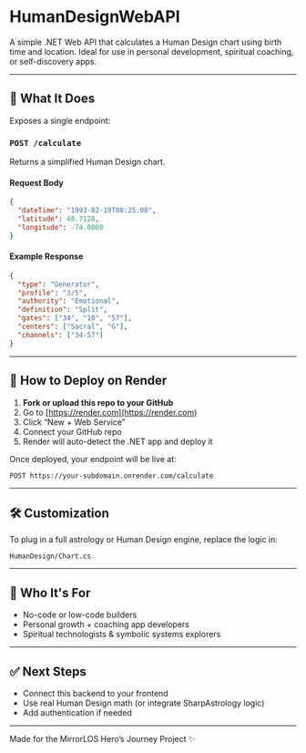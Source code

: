 # HumanDesignWebAPI

A simple .NET Web API that calculates a Human Design chart using birth time and location. Ideal for use in personal development, spiritual coaching, or self-discovery apps.

---

## 🧩 What It Does

Exposes a single endpoint:

### `POST /calculate`
Returns a simplified Human Design chart.

#### Request Body
```json
{
  "dateTime": "1993-02-19T08:25:00",
  "latitude": 40.7128,
  "longitude": -74.0060
}
```

#### Example Response
```json
{
  "type": "Generator",
  "profile": "3/5",
  "authority": "Emotional",
  "definition": "Split",
  "gates": ["34", "10", "57"],
  "centers": ["Sacral", "G"],
  "channels": ["34-57"]
}
```

---

## 🚀 How to Deploy on Render

1. **Fork or upload this repo to your GitHub**
2. Go to [https://render.com](https://render.com)
3. Click “New + Web Service”
4. Connect your GitHub repo
5. Render will auto-detect the .NET app and deploy it

Once deployed, your endpoint will be live at:

```
POST https://your-subdomain.onrender.com/calculate
```

---

## 🛠 Customization

To plug in a full astrology or Human Design engine, replace the logic in:
```
HumanDesign/Chart.cs
```

---

## 🧠 Who It's For

- No-code or low-code builders
- Personal growth + coaching app developers
- Spiritual technologists & symbolic systems explorers

---

## ✅ Next Steps

- Connect this backend to your frontend
- Use real Human Design math (or integrate SharpAstrology logic)
- Add authentication if needed

---

Made for the MirrorLOS Hero’s Journey Project ✨
